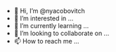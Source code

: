 - 👋 Hi, I’m @nyacobovitch
- 👀 I’m interested in ...
- 🌱 I’m currently learning ...
- 💞️ I’m looking to collaborate on ...
- 📫 How to reach me ...

<!---
nyacobovitch/nyacobovitch is a ✨ special ✨ repository because its `README.md` (this file) appears on your GitHub profile.
You can click the Preview link to take a look at your changes.
--->
